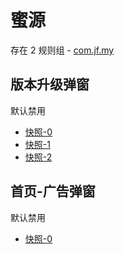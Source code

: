 # 蜜源

存在 2 规则组 - [com.jf.my](/src/apps/com.jf.my.ts)

## 版本升级弹窗

默认禁用

- [快照-0](https://i.gkd.li/import/12838034)
- [快照-1](https://i.gkd.li/import/12840591)
- [快照-2](https://i.gkd.li/import/13786867)

## 首页-广告弹窗

默认禁用

- [快照-0](https://i.gkd.li/import/12840619)
